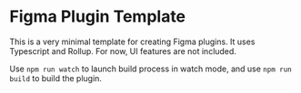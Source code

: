 # Figma Plugin Template

This is a very minimal template for creating Figma plugins. It uses Typescript and Rollup. For now, UI features are not included.

Use `npm run watch` to launch build process in watch mode, and use `npm run build` to build the plugin.
